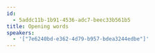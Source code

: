 ```yaml
---
id:
  - 5addc11b-1b91-4536-adc7-beec33b561b5
title: Opening words
speakers:
  - '["7e6240bd-e362-4d79-b957-bdea3244edbe"]'
---
```


